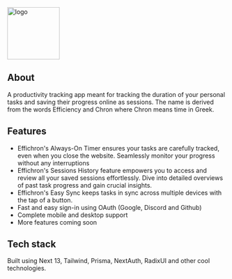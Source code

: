 <img width="120" alt="logo" src="https://github.com/CarboxyDev/Effichron/assets/37100541/b1365ba8-9ab7-4480-bf59-c511ddb1a52a">


## About

A productivity tracking app meant for tracking the duration of your personal tasks and saving their progress online as sessions.
The name is derived from the words Efficiency and Chron where Chron means time in Greek.

## Features

- Effichron's Always-On Timer ensures your tasks are carefully tracked, even when you close the website.
  Seamlessly monitor your progress without any interruptions
- Effichron's Sessions History feature empowers you to access and review all your saved sessions effortlessly.
  Dive into detailed overviews of past task progress and gain crucial insights.
- Effichron's Easy Sync keeps tasks in sync across multiple devices with the tap of a button.
- Fast and easy sign-in using OAuth (Google, Discord and Github)
- Complete mobile and desktop support
- More features coming soon

## Tech stack

Built using Next 13, Tailwind, Prisma, NextAuth, RadixUI and other cool technologies.
